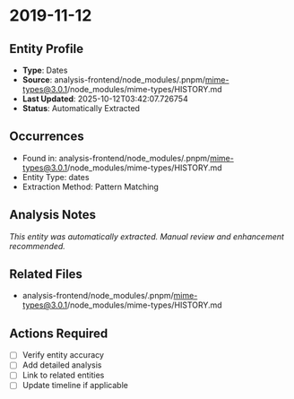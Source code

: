 # 2019-11-12

## Entity Profile
- **Type**: Dates
- **Source**: analysis-frontend/node_modules/.pnpm/mime-types@3.0.1/node_modules/mime-types/HISTORY.md
- **Last Updated**: 2025-10-12T03:42:07.726754
- **Status**: Automatically Extracted

## Occurrences
- Found in: analysis-frontend/node_modules/.pnpm/mime-types@3.0.1/node_modules/mime-types/HISTORY.md
- Entity Type: dates
- Extraction Method: Pattern Matching

## Analysis Notes
*This entity was automatically extracted. Manual review and enhancement recommended.*

## Related Files
- analysis-frontend/node_modules/.pnpm/mime-types@3.0.1/node_modules/mime-types/HISTORY.md

## Actions Required
- [ ] Verify entity accuracy
- [ ] Add detailed analysis
- [ ] Link to related entities
- [ ] Update timeline if applicable
